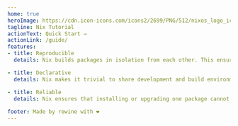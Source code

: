 ```yaml
---
home: true
heroImage: https://cdn.icon-icons.com/icons2/2699/PNG/512/nixos_logo_icon_169913.png
tagline: Nix Tutorial
actionText: Quick Start →
actionLink: /guide/
features:
- title: Reproducible
  details: Nix builds packages in isolation from each other. This ensures that they are reproducible and don't have undeclared dependencies, so if a package works on one machine, it will also work on another.

- title: Declarative
  details: Nix makes it trivial to share development and build environments for your projects, regardless of what programming languages and tools you’re using.

- title: Reliable
  details: Nix ensures that installing or upgrading one package cannot break other packages. It allows you to roll back to previous versions, and ensures that no package is in an inconsistent state during an upgrade.
  
footer: Made by rewine with ❤️
---
```

